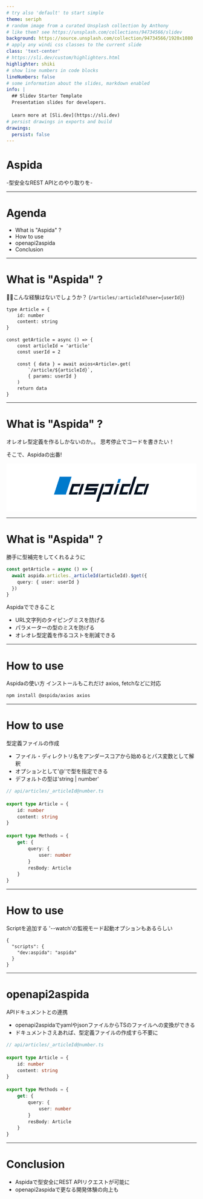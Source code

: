 ```yaml
---
# try also 'default' to start simple
theme: seriph
# random image from a curated Unsplash collection by Anthony
# like them? see https://unsplash.com/collections/94734566/slidev
background: https://source.unsplash.com/collection/94734566/1920x1080
# apply any windi css classes to the current slide
class: 'text-center'
# https://sli.dev/custom/highlighters.html
highlighter: shiki
# show line numbers in code blocks
lineNumbers: false
# some information about the slides, markdown enabled
info: |
  ## Slidev Starter Template
  Presentation slides for developers.

  Learn more at [Sli.dev](https://sli.dev)
# persist drawings in exports and build
drawings:
  persist: false
---
```


# Aspida
-型安全なREST APIとのやり取りを-

---

# Agenda
- What is "Aspida" ?
- How to use
- openapi2aspida
- Conclusion

---

# What is "Aspida" ?
👨‍💻‍こんな経験はないでしょうか？
(`/articles/:articleId?user={userId}`)

```ts{all|7|11,12|all}
type Article = {
    id: number
    content: string
}

const getArticle = async () => {
    const articleId = 'article'
    const userId = 2
    
    const { data } = await axios<Article>.get(
        `/article/${articleId}`,
        { params: userId }
    )
    return data
}
```

---

# What is "Aspida" ?
オレオレ型定義を作るしかないのか。。
思考停止でコードを書きたい！

<div v-click class="text-xl p-2">

そこで、Aspidaの出番!

<img src="static/aspida.png" />

</div>

---

# What is "Aspida" ?
勝手に型補完をしてくれるように

```ts
const getArticle = async () => {
  await aspida.articles._articleId(articleId).$get({ 
    query: { user: userId } 
  })
}
```

Aspidaでできること
- URL文字列のタイピングミスを防げる
- パラメーターの型のミスを防げる
- オレオレ型定義を作るコストを削減できる

---

# How to use

Aspidaの使い方
インストールもこれだけ
axios, fetchなどに対応

```bash
npm install @aspida/axios axios
```

---

# How to use

型定義ファイルの作成
- ファイル・ディレクトリ名をアンダースコアから始めるとパス変数として解釈
- オプションとして'@'で型を指定できる
- デフォルトの型は'string | number'

```ts
// api/articles/_articleId@number.ts

export type Article = {
    id: number
    content: string
}

export type Methods = {
    get: {
        query: {
            user: number
        }
        resBody: Article
    }
}
```

---

# How to use

Scriptを追加する
'--watch'の監視モード起動オプションもあるらしい

```
{
  "scripts": {
    "dev:aspida": "aspida"
  }
}
```

---

# openapi2aspida

APIドキュメントとの連携
- openapi2aspidaでyamlやjsonファイルからTSのファイルへの変換ができる
- ドキュメントさえあれば、型定義ファイルの作成すら不要に

```ts
// api/articles/_articleId@number.ts

export type Article = {
    id: number
    content: string
}

export type Methods = {
    get: {
        query: {
            user: number
        }
        resBody: Article
    }
}
```

---

# Conclusion
- Aspidaで型安全にREST APIリクエストが可能に
- openapi2aspidaで更なる開発体験の向上も



[//]: # (# Welcome to Slidev)

[//]: # ()
[//]: # (Presentation slides for developers)

[//]: # ()
[//]: # (<div class="pt-12">)

[//]: # (  <span @click="$slidev.nav.next" class="px-2 py-1 rounded cursor-pointer" hover="bg-white bg-opacity-10">)

[//]: # (    Press Space for next page <carbon:arrow-right class="inline"/>)

[//]: # (  </span>)

[//]: # (</div>)

[//]: # ()
[//]: # (<div class="abs-br m-6 flex gap-2">)

[//]: # (  <button @click="$slidev.nav.openInEditor&#40;&#41;" title="Open in Editor" class="text-xl icon-btn opacity-50 !border-none !hover:text-white">)

[//]: # (    <carbon:edit />)

[//]: # (  </button>)

[//]: # (  <a href="https://github.com/slidevjs/slidev" target="_blank" alt="GitHub")

[//]: # (    class="text-xl icon-btn opacity-50 !border-none !hover:text-white">)

[//]: # (    <carbon-logo-github />)

[//]: # (  </a>)

[//]: # (</div>)

[//]: # ()
[//]: # (<!--)

[//]: # (The last comment block of each slide will be treated as slide notes. It will be visible and editable in Presenter Mode along with the slide. [Read more in the docs]&#40;https://sli.dev/guide/syntax.html#notes&#41;)

[//]: # (-->)

[//]: # ()
[//]: # (---)

[//]: # ()
[//]: # (# What is Slidev?)

[//]: # ()
[//]: # (Slidev is a slides maker and presenter designed for developers, consist of the following features)

[//]: # ()
[//]: # (- 📝 **Text-based** - focus on the content with Markdown, and then style them later)

[//]: # (- 🎨 **Themable** - theme can be shared and used with npm packages)

[//]: # (- 🧑‍💻 **Developer Friendly** - code highlighting, live coding with autocompletion)

[//]: # (- 🤹 **Interactive** - embedding Vue components to enhance your expressions)

[//]: # (- 🎥 **Recording** - built-in recording and camera view)

[//]: # (- 📤 **Portable** - export into PDF, PNGs, or even a hostable SPA)

[//]: # (- 🛠 **Hackable** - anything possible on a webpage)

[//]: # ()
[//]: # (<br>)

[//]: # (<br>)

[//]: # ()
[//]: # (Read more about [Why Slidev?]&#40;https://sli.dev/guide/why&#41;)

[//]: # ()
[//]: # (<!--)

[//]: # (You can have `style` tag in markdown to override the style for the current page.)

[//]: # (Learn more: https://sli.dev/guide/syntax#embedded-styles)

[//]: # (-->)

[//]: # ()
[//]: # (<style>)

[//]: # (h1 {)

[//]: # (  background-color: #2B90B6;)

[//]: # (  background-image: linear-gradient&#40;45deg, #4EC5D4 10%, #146b8c 20%&#41;;)

[//]: # (  background-size: 100%;)

[//]: # (  -webkit-background-clip: text;)

[//]: # (  -moz-background-clip: text;)

[//]: # (  -webkit-text-fill-color: transparent;)

[//]: # (  -moz-text-fill-color: transparent;)

[//]: # (})

[//]: # (</style>)

[//]: # ()
[//]: # (---)

[//]: # ()
[//]: # (# Navigation)

[//]: # ()
[//]: # (Hover on the bottom-left corner to see the navigation's controls panel, [learn more]&#40;https://sli.dev/guide/navigation.html&#41;)

[//]: # ()
[//]: # (### Keyboard Shortcuts)

[//]: # ()
[//]: # (|     |     |)

[//]: # (| --- | --- |)

[//]: # (| <kbd>right</kbd> / <kbd>space</kbd>| next animation or slide |)

[//]: # (| <kbd>left</kbd>  / <kbd>shift</kbd><kbd>space</kbd> | previous animation or slide |)

[//]: # (| <kbd>up</kbd> | previous slide |)

[//]: # (| <kbd>down</kbd> | next slide |)

[//]: # ()
[//]: # (<!-- https://sli.dev/guide/animations.html#click-animations -->)

[//]: # (<img)

[//]: # (  v-click)

[//]: # (  class="absolute -bottom-9 -left-7 w-80 opacity-50")

[//]: # (  src="https://sli.dev/assets/arrow-bottom-left.svg")

[//]: # (/>)

[//]: # (<p v-after class="absolute bottom-23 left-45 opacity-30 transform -rotate-10">Here!</p>)

[//]: # ()
[//]: # (---)

[//]: # (layout: image-right)

[//]: # (image: https://source.unsplash.com/collection/94734566/1920x1080)

[//]: # (---)

[//]: # ()
[//]: # (# Code)

[//]: # ()
[//]: # (Use code snippets and get the highlighting directly![^1])

[//]: # ()
[//]: # (```ts {all|2|1-6|9|all})

[//]: # (interface User {)

[//]: # (  id: number)

[//]: # (  firstName: string)

[//]: # (  lastName: string)

[//]: # (  role: string)

[//]: # (  text: string)

[//]: # (})

[//]: # ()
[//]: # (function updateUser&#40;id: number, update: User&#41; {)

[//]: # (  const user = getUser&#40;id&#41;)

[//]: # (  const newUser = {...user, ...update}  )

[//]: # (  saveUser&#40;id, newUser&#41;)

[//]: # (})

[//]: # (```)

[//]: # ()
[//]: # (<arrow v-click="3" x1="400" y1="420" x2="230" y2="330" color="#564" width="3" arrowSize="1" />)

[//]: # ()
[//]: # ([^1]: [Learn More]&#40;https://sli.dev/guide/syntax.html#line-highlighting&#41;)

[//]: # ()
[//]: # (<style>)

[//]: # (.footnotes-sep {)

[//]: # (  @apply mt-20 opacity-10;)

[//]: # (})

[//]: # (.footnotes {)

[//]: # (  @apply text-sm opacity-75;)

[//]: # (})

[//]: # (.footnote-backref {)

[//]: # (  display: none;)

[//]: # (})

[//]: # (</style>)

[//]: # ()
[//]: # ()
[//]: # (---)

[//]: # ()
[//]: # (# Components)

[//]: # ()
[//]: # (<div grid="~ cols-2 gap-4">)

[//]: # (<div>)

[//]: # ()
[//]: # (You can use Vue components directly inside your slides.)

[//]: # ()
[//]: # (We have provided a few built-in components like `<Tweet/>` and `<Youtube/>` that you can use directly. And adding your custom components is also super easy.)

[//]: # ()
[//]: # (```html)

[//]: # (<Counter :count="10" />)

[//]: # (```)

[//]: # ()
[//]: # (<!-- ./components/Counter.vue -->)

[//]: # (<Counter :count="10" m="t-4" />)

[//]: # ()
[//]: # (Check out [the guides]&#40;https://sli.dev/builtin/components.html&#41; for more.)

[//]: # ()
[//]: # (</div>)

[//]: # (<div>)

[//]: # ()
[//]: # (```html)

[//]: # (<Tweet id="1390115482657726468" />)

[//]: # (```)

[//]: # ()
[//]: # (<Tweet id="1390115482657726468" scale="0.65" />)

[//]: # ()
[//]: # (</div>)

[//]: # (</div>)

[//]: # ()
[//]: # ()
[//]: # (---)

[//]: # (class: px-20)

[//]: # (---)

[//]: # ()
[//]: # (# Themes)

[//]: # ()
[//]: # (Slidev comes with powerful theming support. Themes can provide styles, layouts, components, or even configurations for tools. Switching between themes by just **one edit** in your frontmatter:)

[//]: # ()
[//]: # (<div grid="~ cols-2 gap-2" m="-t-2">)

[//]: # ()
[//]: # (```yaml)

[//]: # (---)

[//]: # (theme: default)

[//]: # (---)

[//]: # (```)

[//]: # ()
[//]: # (```yaml)

[//]: # (---)

[//]: # (theme: seriph)

[//]: # (---)

[//]: # (```)

[//]: # ()
[//]: # (<img border="rounded" src="https://github.com/slidevjs/themes/blob/main/screenshots/theme-default/01.png?raw=true">)

[//]: # ()
[//]: # (<img border="rounded" src="https://github.com/slidevjs/themes/blob/main/screenshots/theme-seriph/01.png?raw=true">)

[//]: # ()
[//]: # (</div>)

[//]: # ()
[//]: # (Read more about [How to use a theme]&#40;https://sli.dev/themes/use.html&#41; and)

[//]: # (check out the [Awesome Themes Gallery]&#40;https://sli.dev/themes/gallery.html&#41;.)

[//]: # ()
[//]: # (---)

[//]: # (preload: false)

[//]: # (---)

[//]: # ()
[//]: # (# Animations)

[//]: # ()
[//]: # (Animations are powered by [@vueuse/motion]&#40;https://motion.vueuse.org/&#41;.)

[//]: # ()
[//]: # (```html)

[//]: # (<div)

[//]: # (  v-motion)

[//]: # (  :initial="{ x: -80 }")

[//]: # (  :enter="{ x: 0 }">)

[//]: # (  Slidev)

[//]: # (</div>)

[//]: # (```)

[//]: # ()
[//]: # (<div class="w-60 relative mt-6">)

[//]: # (  <div class="relative w-40 h-40">)

[//]: # (    <img)

[//]: # (      v-motion)

[//]: # (      :initial="{ x: 800, y: -100, scale: 1.5, rotate: -50 }")

[//]: # (      :enter="final")

[//]: # (      class="absolute top-0 left-0 right-0 bottom-0")

[//]: # (      src="https://sli.dev/logo-square.png")

[//]: # (    />)

[//]: # (    <img)

[//]: # (      v-motion)

[//]: # (      :initial="{ y: 500, x: -100, scale: 2 }")

[//]: # (      :enter="final")

[//]: # (      class="absolute top-0 left-0 right-0 bottom-0")

[//]: # (      src="https://sli.dev/logo-circle.png")

[//]: # (    />)

[//]: # (    <img)

[//]: # (      v-motion)

[//]: # (      :initial="{ x: 600, y: 400, scale: 2, rotate: 100 }")

[//]: # (      :enter="final")

[//]: # (      class="absolute top-0 left-0 right-0 bottom-0")

[//]: # (      src="https://sli.dev/logo-triangle.png")

[//]: # (    />)

[//]: # (  </div>)

[//]: # ()
[//]: # (  <div)

[//]: # (    class="text-5xl absolute top-14 left-40 text-[#2B90B6] -z-1")

[//]: # (    v-motion)

[//]: # (    :initial="{ x: -80, opacity: 0}")

[//]: # (    :enter="{ x: 0, opacity: 1, transition: { delay: 2000, duration: 1000 } }">)

[//]: # (    Slidev)

[//]: # (  </div>)

[//]: # (</div>)

[//]: # ()
[//]: # (<!-- vue script setup scripts can be directly used in markdown, and will only affects current page -->)

[//]: # (<script setup lang="ts">)

[//]: # (const final = {)

[//]: # (  x: 0,)

[//]: # (  y: 0,)

[//]: # (  rotate: 0,)

[//]: # (  scale: 1,)

[//]: # (  transition: {)

[//]: # (    type: 'spring',)

[//]: # (    damping: 10,)

[//]: # (    stiffness: 20,)

[//]: # (    mass: 2)

[//]: # (  })

[//]: # (})

[//]: # (</script>)

[//]: # ()
[//]: # (<div)

[//]: # (  v-motion)

[//]: # (  :initial="{ x:35, y: 40, opacity: 0}")

[//]: # (  :enter="{ y: 0, opacity: 1, transition: { delay: 3500 } }">)

[//]: # ()
[//]: # ([Learn More]&#40;https://sli.dev/guide/animations.html#motion&#41;)

[//]: # ()
[//]: # (</div>)

[//]: # ()
[//]: # (---)

[//]: # ()
[//]: # (# LaTeX)

[//]: # ()
[//]: # (LaTeX is supported out-of-box powered by [KaTeX]&#40;https://katex.org/&#41;.)

[//]: # ()
[//]: # (<br>)

[//]: # ()
[//]: # (Inline $\sqrt{3x-1}+&#40;1+x&#41;^2$)

[//]: # ()
[//]: # (Block)

[//]: # ($$)

[//]: # (\begin{array}{c})

[//]: # ()
[//]: # (\nabla \times \vec{\mathbf{B}} -\, \frac1c\, \frac{\partial\vec{\mathbf{E}}}{\partial t} &)

[//]: # (= \frac{4\pi}{c}\vec{\mathbf{j}}    \nabla \cdot \vec{\mathbf{E}} & = 4 \pi \rho \\)

[//]: # ()
[//]: # (\nabla \times \vec{\mathbf{E}}\, +\, \frac1c\, \frac{\partial\vec{\mathbf{B}}}{\partial t} & = \vec{\mathbf{0}} \\)

[//]: # ()
[//]: # (\nabla \cdot \vec{\mathbf{B}} & = 0)

[//]: # ()
[//]: # (\end{array})

[//]: # ($$)

[//]: # ()
[//]: # (<br>)

[//]: # ()
[//]: # ([Learn more]&#40;https://sli.dev/guide/syntax#latex&#41;)

[//]: # ()
[//]: # (---)

[//]: # ()
[//]: # (# Diagrams)

[//]: # ()
[//]: # (You can create diagrams / graphs from textual descriptions, directly in your Markdown.)

[//]: # ()
[//]: # (<div class="grid grid-cols-3 gap-10 pt-4 -mb-6">)

[//]: # ()
[//]: # (```mermaid {scale: 0.5})

[//]: # (sequenceDiagram)

[//]: # (    Alice->John: Hello John, how are you?)

[//]: # (    Note over Alice,John: A typical interaction)

[//]: # (```)

[//]: # ()
[//]: # (```mermaid {theme: 'neutral', scale: 0.8})

[//]: # (graph TD)

[//]: # (B[Text] --> C{Decision})

[//]: # (C -->|One| D[Result 1])

[//]: # (C -->|Two| E[Result 2])

[//]: # (```)

[//]: # ()
[//]: # (```plantuml {scale: 0.7})

[//]: # (@startuml)

[//]: # ()
[//]: # (package "Some Group" {)

[//]: # (  HTTP - [First Component])

[//]: # (  [Another Component])

[//]: # (})

[//]: # ()
[//]: # (node "Other Groups" {)

[//]: # (  FTP - [Second Component])

[//]: # (  [First Component] --> FTP)

[//]: # (})

[//]: # ()
[//]: # (cloud {)

[//]: # (  [Example 1])

[//]: # (})

[//]: # ()
[//]: # ()
[//]: # (database "MySql" {)

[//]: # (  folder "This is my folder" {)

[//]: # (    [Folder 3])

[//]: # (  })

[//]: # (  frame "Foo" {)

[//]: # (    [Frame 4])

[//]: # (  })

[//]: # (})

[//]: # ()
[//]: # ()
[//]: # ([Another Component] --> [Example 1])

[//]: # ([Example 1] --> [Folder 3])

[//]: # ([Folder 3] --> [Frame 4])

[//]: # ()
[//]: # (@enduml)

[//]: # (```)

[//]: # ()
[//]: # (</div>)

[//]: # ()
[//]: # ([Learn More]&#40;https://sli.dev/guide/syntax.html#diagrams&#41;)

[//]: # ()
[//]: # ()
[//]: # (---)

[//]: # (layout: center)

[//]: # (class: text-center)

[//]: # (---)

[//]: # ()
[//]: # (# Learn More)

[//]: # ()
[//]: # ([Documentations]&#40;https://sli.dev&#41; · [GitHub]&#40;https://github.com/slidevjs/slidev&#41; · [Showcases]&#40;https://sli.dev/showcases.html&#41;)
